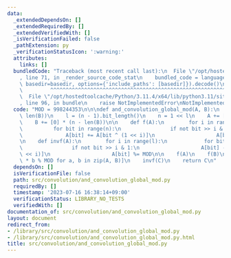 ```yaml
---
data:
  _extendedDependsOn: []
  _extendedRequiredBy: []
  _extendedVerifiedWith: []
  _isVerificationFailed: false
  _pathExtension: py
  _verificationStatusIcon: ':warning:'
  attributes:
    links: []
  bundledCode: "Traceback (most recent call last):\n  File \"/opt/hostedtoolcache/Python/3.11.4/x64/lib/python3.11/site-packages/onlinejudge_verify/documentation/build.py\"\
    , line 71, in _render_source_code_stat\n    bundled_code = language.bundle(stat.path,\
    \ basedir=basedir, options={'include_paths': [basedir]}).decode()\n          \
    \         ^^^^^^^^^^^^^^^^^^^^^^^^^^^^^^^^^^^^^^^^^^^^^^^^^^^^^^^^^^^^^^^^^^^^^^^^^^^^^^^^^\n\
    \  File \"/opt/hostedtoolcache/Python/3.11.4/x64/lib/python3.11/site-packages/onlinejudge_verify/languages/python.py\"\
    , line 96, in bundle\n    raise NotImplementedError\nNotImplementedError\n"
  code: "MOD = 998244353\n\n\ndef and_convolution_global_mod(A, B):\n    n = max(len(A),\
    \ len(B))\n    l = (n - 1).bit_length()\n    n = 1 << l\n    A += [0] * (n - len(A))\n\
    \    B += [0] * (n - len(B))\n\n    def f(A):\n        for i in range(l):\n  \
    \          for bit in range(n):\n                if not bit >> i & 1:\n      \
    \              A[bit] += A[bit ^ (1 << i)]\n                    A[bit] %= MOD\n\
    \n    def invf(A):\n        for i in range(l):\n            for bit in range(n):\n\
    \                if not bit >> i & 1:\n                    A[bit] -= A[bit ^ (1\
    \ << i)]\n                    A[bit] %= MOD\n\n    f(A)\n    f(B)\n    C = [a\
    \ * b % MOD for a, b in zip(A, B)]\n    invf(C)\n    return C\n"
  dependsOn: []
  isVerificationFile: false
  path: src/convolution/and_convolution_global_mod.py
  requiredBy: []
  timestamp: '2023-07-16 16:38:14+09:00'
  verificationStatus: LIBRARY_NO_TESTS
  verifiedWith: []
documentation_of: src/convolution/and_convolution_global_mod.py
layout: document
redirect_from:
- /library/src/convolution/and_convolution_global_mod.py
- /library/src/convolution/and_convolution_global_mod.py.html
title: src/convolution/and_convolution_global_mod.py
---
```

